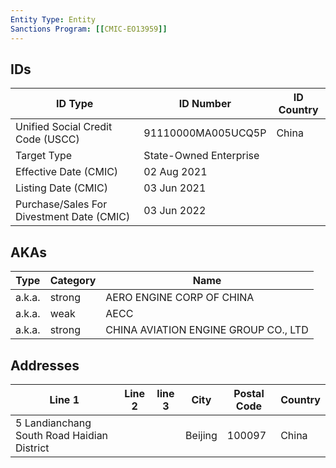 ```yaml
---
Entity Type: Entity
Sanctions Program: [[CMIC-EO13959]]
---
```


## IDs
| ID Type | ID Number | ID Country |
|---------|-----------|------------|
| Unified Social Credit Code (USCC) | 91110000MA005UCQ5P | China |
| Target Type | State-Owned Enterprise |  |
| Effective Date (CMIC) | 02 Aug 2021 |  |
| Listing Date (CMIC) | 03 Jun 2021 |  |
| Purchase/Sales For Divestment Date (CMIC) | 03 Jun 2022 |  |


## AKAs
| Type | Category | Name      | 
|------|----------|-----------|
| a.k.a. | strong | AERO ENGINE CORP OF CHINA |
| a.k.a. | weak | AECC |
| a.k.a. | strong | CHINA AVIATION ENGINE GROUP CO., LTD |


## Addresses
| Line 1 | Line 2 | line 3 | City | Postal Code| Country | 
|--------|--------|--------|------|------------|---------|
| 5 Landianchang South Road Haidian District |  |  | Beijing | 100097 | China |

